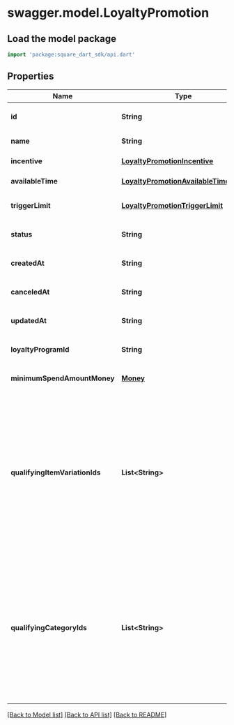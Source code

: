 # swagger.model.LoyaltyPromotion

## Load the model package
```dart
import 'package:square_dart_sdk/api.dart'
```

## Properties
Name | Type | Description | Notes
------------ | ------------- | ------------- | -------------
**id** | **String** | The Square-assigned ID of the promotion. | [optional] [default to null]
**name** | **String** | The name of the promotion. | [default to null]
**incentive** | [**LoyaltyPromotionIncentive**](LoyaltyPromotionIncentive.md) |  | [default to null]
**availableTime** | [**LoyaltyPromotionAvailableTimeData**](LoyaltyPromotionAvailableTimeData.md) |  | [default to null]
**triggerLimit** | [**LoyaltyPromotionTriggerLimit**](LoyaltyPromotionTriggerLimit.md) |  | [optional] [default to null]
**status** | **String** | The current status of the promotion. | [optional] [default to null]
**createdAt** | **String** | The timestamp of when the promotion was created, in RFC 3339 format. | [optional] [default to null]
**canceledAt** | **String** | The timestamp of when the promotion was canceled, in RFC 3339 format. | [optional] [default to null]
**updatedAt** | **String** | The timestamp when the promotion was last updated, in RFC 3339 format. | [optional] [default to null]
**loyaltyProgramId** | **String** | The ID of the [loyalty program](https://developer.squareup.com/reference/square_2023-12-13/objects/LoyaltyProgram) associated with the promotion. | [optional] [default to null]
**minimumSpendAmountMoney** | [**Money**](Money.md) |  | [optional] [default to null]
**qualifyingItemVariationIds** | **List&lt;String&gt;** | The IDs of any qualifying &#x60;ITEM_VARIATION&#x60; [catalog objects](https://developer.squareup.com/reference/square_2023-12-13/objects/CatalogObject). If specified, the purchase must include at least one of these items to qualify for the promotion.  This option is valid only if the base loyalty program uses a &#x60;VISIT&#x60; or &#x60;SPEND&#x60; accrual rule. With &#x60;SPEND&#x60; accrual rules, make sure that qualifying promotional items are not excluded.  You can specify &#x60;qualifying_item_variation_ids&#x60; or &#x60;qualifying_category_ids&#x60; for a given promotion, but not both. | [default to []]
**qualifyingCategoryIds** | **List&lt;String&gt;** | The IDs of any qualifying &#x60;CATEGORY&#x60; [catalog objects](https://developer.squareup.com/reference/square_2023-12-13/objects/CatalogObject). If specified, the purchase must include at least one item from one of these categories to qualify for the promotion.  This option is valid only if the base loyalty program uses a &#x60;VISIT&#x60; or &#x60;SPEND&#x60; accrual rule. With &#x60;SPEND&#x60; accrual rules, make sure that qualifying promotional items are not excluded.  You can specify &#x60;qualifying_category_ids&#x60; or &#x60;qualifying_item_variation_ids&#x60; for a promotion, but not both. | [default to []]

[[Back to Model list]](../README.md#documentation-for-models) [[Back to API list]](../README.md#documentation-for-api-endpoints) [[Back to README]](../README.md)

